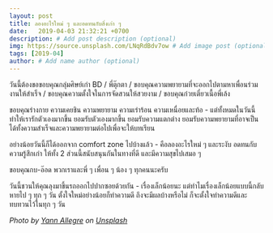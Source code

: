 ```yaml
---
layout: post
title: ลองอะไรใหม่ ๆ และอดทนกับสิ่งเก่า ๆ
date:   2019-04-03 21:32:21 +0700
description: # Add post description (optional)
img: https://source.unsplash.com/LNqRdBdv7ow # Add image post (optional)
tags: [2019-04]
author: # Add name author (optional)
---
```

วันนี้ต้องขอขอบคุณกลุ่มศิษย์เก่า BD / พี่ตุ๊กตา / ขอบคุณความพยายามที่จะออกไปตามหาเพื่อนร่วมงานให้สำเร็จ / ขอบคุณความตั้งใจในการจัดสวนให้สวยงาม / ขอบคุณก๋วยเตี๋ยวเนื้อพี่เล้ง

ขอบคุณร่างกาย ความเคยชิน ความพยายาม ความเร่าร้อน ความเหนื่อยและท้อ - แต่ทั้งหมดในวันนี้ทำให้เรารักตัวเองมากขึ้น ยอมรับตัวเองมากขึ้น ยอมรับความแตกต่าง ยอมรับความพยายามที่อาจเป็นได้ทั้งความสำเร็จและความพยายามต่อไปเพื่อจะให้บทเรียน

อย่างน้อยวันนี้ก็ได้ออกจาก comfort zone ไปบ้างแล้ว - คือลองอะไรใหม่ ๆ และระงับ อดทนกับความรู้สึกเก่า ให้ทั้ง 2 ส่วนนี้สนับสนุนกันในทางที่ดี และมีความสุขไปเสมอ ๆ

ขอบคุณกบ-อ๊อด พวกเราและพี่ ๆ เพื่อน ๆ น้อง ๆ ทุกคนนะครับ <i class="fa fa-child" style="color:plum"></i>

วันนี้ชวนให้คุณลุงมาขึ้นรถออกไปปากซอยด้วยกัน - เรื่องเล็กน้อยนะ แต่ทำไมเรื่องเล็กน้อยแบบนี้กลับหายไป ๆ ทุก ๆ วัน ตั้งใจใหม่อย่างน้อยก็ทำความดี ถึงจะมีผลบ้างหรือไม่ ก็จะตั้งใจทำความดีและทบทวนไว้ในทุก ๆ วัน

*Photo by [Yann Allegre](https://unsplash.com/@yann_allegre) on [Unsplash](https://unsplash.com)*
